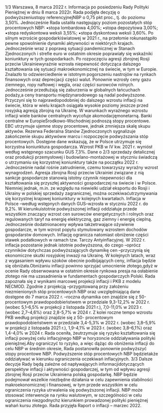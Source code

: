 1/3
Warszawa, 8 marca 2022 r.
Informacja po posiedzeniu Rady Polityki Pieniężnej
w dniu 8 marca 2022r.
Rada podjęła decyzję o podwyższeniustopy referencyjnejNBP o 0,75 pkt proc., tj. do
poziomu 3,50%. Jednocześnie Rada ustaliła następujący poziom pozostałych stóp
procentowych NBP:
▪stopa lombardowa 4,00%;
▪stopa depozytowa 3,00%;
▪stopa redyskontowa weksli 3,55%;
▪stopa dyskontowa weksli 3,60%.
Po silnym wzroście gospodarkiświatowej w 2021 r., na przełomie rokunastąpiło pewne
spowolnienie dynamiki aktywności w niektórych krajach. Jednocześnie wraz z poprawą
sytuacji pandemicznej w Stanach Zjednoczonych i strefie euro w ostatnim okresie
poprawiały się wskaźniki koniunktury w tych gospodarkach.
Po rozpoczęciu agresji zbrojnej Rosji przeciw Ukrainiewyraźnie wzrosła niepewność
dotycząca dalszego kształtowania się sytuacji makroekonomicznej na świecie, w tym
w Europie. Znalazło to odzwierciedlenie w istotnym pogorszeniu nastrojów na rynkach
finansowych oraz deprecjacji części walut. Ponownie wzrosły ceny gazu ziemnego, ropy
naftowej i węgla, oraz części surowców rolnych. Jednocześnie przedłużają się zaburzenia
w globalnych łańcuchach podaży,a ceny transportu międzynarodowego są nadal
podwyższone. Przyczyni się to najprawdopodobniej do dalszego wzrostu inflacji na
świecie, która w wielu krajach osiągała wysokie poziomy jeszcze przed rosyjską agresją
zbrojną na Ukrainę.
W warunkach wyraźnego wzrostu inflacji wiele banków centralnych wycofuje
akomodacjęmonetarną. Banki centralne w EuropieŚrodkowo-Wschodniej podnoszą
stopy procentowe. EBC utrzymuje ujemne stopy procentowe, jednak zmniejsza skalę
skupu aktywów. Rezerwa Federalna Stanów Zjednoczonych sygnalizuje zakończenie
skupu aktywóww marcu i rozpoczęcie podwyższania stóp procentowych.
Dostępne dane wskazują, że w Polsce utrzymuje się korzystna koniunktura gospodarcza.
Wzrost PKB w IV kw. 2021 r. wyniósł według wstępnego szacunku GUS 7,3%. Dane o
2/3
sprzedaży detalicznej oraz produkcji przemysłowej i budowlano-montażowej w styczniu
świadczą o utrzymaniu się korzystnej koniunktury także na początku 2022 r. Jednocześnie
nadal rośnie zatrudnienie, czemu towarzyszy wyraźny wzrost wynagrodzeń. Agresja
zbrojna Rosji przeciw Ukrainiei związane z nią sankcje gospodarcze stanowią istotny
czynnik niepewności dla kształtowania się przyszłej aktywności gospodarczej na świecie
i w Polsce. Niemniej jednak, m.in. ze względu na niewielki udział eksportu do Rosji
i Ukrainy w polskiej sprzedaży zagranicznej, można oczekiwaćutrzymywania się
korzystnej krajowej koniunktury w kolejnych kwartałach.
Inflacja w Polsce –według wstępnych danych GUS–wzrosła w styczniu 2022 r. do 9,2%.
W kierunkuistotnie podwyższonej inflacji oddziałuje przede wszystkim znaczący wzrost
cen surowców energetycznych i rolnych oraz regulowanych taryf na energię elektryczną,
gaz ziemny i energię cieplną. Jednocześnie dodatnionaceny wpływa takżetrwające
ożywienie gospodarcze, w tym wzrost popytu stymulowany wzrostem dochodów
gospodarstw domowych. Inflację ogranicza natomiast obniżenie części stawek
podatkowych w ramach tzw. Tarczy Antyinflacyjnej. W 2022 r. inflacja pozostanie jednak
istotnie podwyższona, do czego –oprócz czynników dotychczas podwyższających
dynamikę cen –przyczynią się ekonomiczne skutki rosyjskiej inwazji na Ukrainę.
W kolejnych latach, wraz z wygasaniem wpływu szoków obecnie podbijających ceny,
inflacja będzie się obniżała.Obniżaniu inflacji powinno sprzyjać umocnienie złotego,gdyż
w ocenie Rady obserwowana w ostatnim okresie rynkowa presja na osłabienie złotego nie
ma uzasadnienia w fundamentach gospodarczych Polski.
Rada zapoznała się z wynikami marcowej projekcji inflacji i PKB z modelu NECMOD.
Zgodnie z projekcją –przygotowaną przy założeniu niezmienionych stóp procentowych
NBP oraz uwzględniającą dane dostępne do 7 marca 2022 r. –roczna dynamika cen
znajdzie się z 50-procentowym prawdopodobieństwem w przedziale 9,3-12,2% w 2022 r.
(wobec 5,1–6,5% w projekcji z listopada 2021 r.), 7,0-11,0% w 2023 r. (wobec 2,7–4,6%) oraz
2,8-5,7% w 2024 r. Z kolei roczne tempo wzrostu PKB według projekcji znajdzie się z 50-
procentowym prawdopodobieństwem w przedziale 3,4-5,3% w 2022 r. (wobec 3,8–5,9%
w projekcji z listopada 2021 r.), 1,9-4,1% w 2023 r. (wobec 3,8–6,1%) oraz 1,4-4,0% w 2024 r.
Rada oceniła, żeutrzymuje się ryzyko kształtowania się inflacji powyżej celu inflacyjnego
NBP w horyzoncie oddziaływania polityki pieniężnej.Aby ograniczyć to ryzyko, a więc
dążąc do obniżenia inflacji do celu NBP w średnim okresie, Rada postanowiła ponownie
podwyższyć stopy procentowe NBP. Podwyższenie stóp procentowych NBP będzietakże
oddziaływać w kierunku ograniczenia oczekiwań inflacyjnych.
3/3
Dalsze decyzje Rady będą zależne od napływających informacjidotyczących perspektyw
inflacji i aktywności gospodarczej, w tym od wpływu agresji zbrojnej Rosji przeciw
Ukrainiena polską gospodarkę.
NBP będzie podejmował wszelkie niezbędne działania w celu zapewnienia stabilności
makroekonomicznej i finansowej, w tym przede wszystkim w celu ograniczenia ryzyka
utrwalenia się podwyższonej inflacji. NBP może stosować interwencje na rynku
walutowym, w szczególności w celu ograniczenia niezgodnychz kierunkiem
prowadzonej polityki pieniężnej wahań kursu złotego.
Rada przyjęła Raport o inflacji – marzec 2022.
